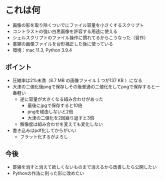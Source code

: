 # これは何

- 画像の影を取り除くついでにファイル容量を小さくするスクリプト
- コントラストの強い白黒画像を許容する用途に使える
- シェルスクリプトのファイル操作に慣れてるからこうなった（習作）
- 書類の画像ファイルを台形補正した後に使っている
- 環境：mac 11.3, Python 3.9.4

## ポイント

- 圧縮率は2%未満（8.7 MB の画像ファイル１つが137 KB ）になる
- 大津の二値化後pngで保存しその後普通の二値化をしてpngで保存すると一番軽い
  - 逆に容量が大きくなる組み合わせがあった
    - 最後にjpgで保存すると10倍
    - pngを経由しないと2倍
    - 大津の二値化を2回繰り返すと3倍
  - 解像度は組み合わせを変えても変化しない
- 書き込みはpdf化してからがいい
  - フラット化するがよろし

## 今後

- 罫線を消すと消えて欲しくないものまで消えるから改善したら公開したい
- Pythonの作法に則った形に改めたい
